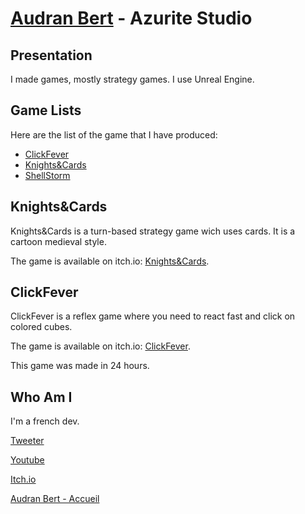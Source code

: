 # [Audran Bert](index.md) - Azurite Studio



## Presentation

I made games, mostly strategy games. I use Unreal Engine.

## Game Lists

Here are the list of the game that I have produced:

- [ClickFever](https://fox13440.itch.io/clickfever)
- [Knights&Cards](https://fox13440.itch.io/knights-cards)
- [ShellStorm]()

## Knights&Cards

Knights&Cards is a turn-based strategy game wich uses cards. It is a cartoon medieval style.

The game is available on itch.io: [Knights&Cards](https://fox13440.itch.io/knights-cards).

## ClickFever

ClickFever is a reflex game where you need to react fast and click on colored cubes.

The game is available on itch.io: [ClickFever](https://fox13440.itch.io/clickfever).

This game was made in 24 hours.

## Who Am I

I'm a french dev.

[Tweeter](https://twitter.com/Fox13440)

[Youtube](https://www.youtube.com/channel/UCvhoh668Kbh2rtLeh8nvQKw)

[Itch.io](https://fox13440.itch.io/)


[Audran Bert - Accueil](index.md)
